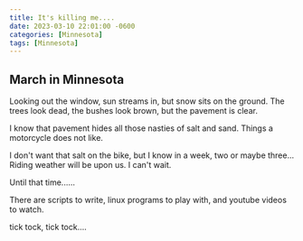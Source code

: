 ```yaml
---
title: It's killing me....
date: 2023-03-10 22:01:00 -0600
categories: [Minnesota]
tags: [Minnesota]
---
```



## March in Minnesota

Looking out the window, sun streams in, but snow sits on the ground.
The trees look dead, the bushes look brown, but the pavement is clear.

I know that pavement hides all those nasties of salt and sand.  Things a
motorcycle does not like. 

I don't want that salt on the bike, but I know in a week, two or maybe three...
Riding weather will be upon us.  I can't wait.  

Until that time......

There are scripts to write, linux programs to play with, and youtube videos to watch.

tick tock, tick tock....




